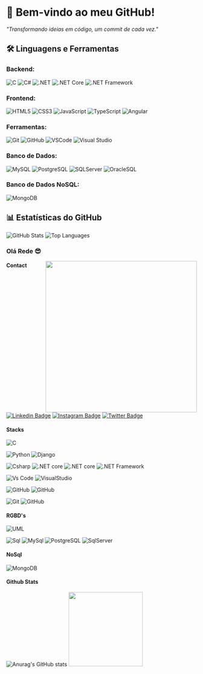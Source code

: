 







# 🚀 **Bem-vindo ao meu GitHub!**  
*"Transformando ideias em código, um commit de cada vez."*

## 🛠 **Linguagens e Ferramentas**

### Backend:
![C](https://img.shields.io/badge/C-A8B9CC?style=for-the-badge&logo=c&logoColor=white)
![C#](https://img.shields.io/badge/C%23-239120?style=for-the-badge&logo=c-sharp&logoColor=white)
![.NET](https://img.shields.io/badge/.NET-512BD4?style=for-the-badge&logo=dotnet&logoColor=white)
![.NET Core](https://img.shields.io/badge/.NET_Core-512BD4?style=for-the-badge&logo=dotnet&logoColor=white)
![.NET Framework](https://img.shields.io/badge/.NET_Framework-512BD4?style=for-the-badge&logo=dotnet&logoColor=white)

### Frontend:
![HTML5](https://img.shields.io/badge/HTML5-E34F26?style=for-the-badge&logo=html5&logoColor=white)
![CSS3](https://img.shields.io/badge/CSS3-1572B6?style=for-the-badge&logo=css3&logoColor=white)
![JavaScript](https://img.shields.io/badge/JavaScript-F7DF1E?style=for-the-badge&logo=javascript&logoColor=black)
![TypeScript](https://img.shields.io/badge/TypeScript-3178C6?style=for-the-badge&logo=typescript&logoColor=white)
![Angular](https://img.shields.io/badge/Angular-DD0031?style=for-the-badge&logo=angular&logoColor=white)

### Ferramentas:
![Git](https://img.shields.io/badge/Git-F05032?style=for-the-badge&logo=git&logoColor=white)
![GitHub](https://img.shields.io/badge/GitHub-181717?style=for-the-badge&logo=github&logoColor=white)
![VSCode](https://img.shields.io/badge/VS%20Code-0078d7?style=for-the-badge&logo=visual%20studio%20code&logoColor=white)
![Visual Studio](https://img.shields.io/badge/Visual%20Studio-5C2D91?style=for-the-badge&logo=visual-studio&logoColor=white)

### Banco de Dados:
![MySQL](https://img.shields.io/badge/MySQL-4479A1?style=for-the-badge&logo=mysql&logoColor=white)
![PostgreSQL](https://img.shields.io/badge/PostgreSQL-336791?style=for-the-badge&logo=postgresql&logoColor=white)
![SQLServer](https://img.shields.io/badge/SQL%20Server-CC2927?style=for-the-badge&logo=microsoft-sql-server&logoColor=white)
![OracleSQL](https://img.shields.io/badge/Oracle_SQL-F80000?style=for-the-badge&logo=oracle&logoColor=white)

### Banco de Dados NoSQL:
![MongoDB](https://img.shields.io/badge/MongoDB-47A248?style=for-the-badge&logo=mongodb&logoColor=white)

## 📊 **Estatísticas do GitHub**

![GitHub Stats](https://github-readme-stats.vercel.app/api?username=pricileite&show_icons=true&theme=radical)
![Top Languages](https://github-readme-stats.vercel.app/api/top-langs/?username=pricileite&layout=compact&theme=radical)









### Olá Rede 😎

 
<p>  
<img align="right" src="https://user-images.githubusercontent.com/109990443/223159820-e2768e36-87a8-4ff1-96a0-ce92f897192f.gif" width="400px">
<p>
 
 #### Contact

[![Linkedin Badge](https://img.shields.io/badge/-LinkedIn-0e76a8?style=flat-square&logo=Linkedin&logoColor=white)](https://www.linkedin.com/in/priscila-leite-185091244/)
[![Instagram Badge](https://img.shields.io/badge/-Instagram-e4405f?style=flat-square&logo=Instagram&logoColor=white)](https://www.instagram.com/prix_leite/)
[![Twitter Badge](https://img.shields.io/badge/-Twitter-00acee?style=flat-square&logo=Twitter&logoColor=white)]()


#### Stacks
<p>
 <img alt="C" src= "https://img.shields.io/badge/C-00599C?style=for-the-badge&logo=c&logoColor=white" />
<p> 
 
<p>  
  <img alt="Python" src="https://img.shields.io/badge/Python-3776AB?style=for-the-badge&logo=python&logoColor=white"/>
  <img alt="Django" src="https://img.shields.io/badge/Django-092E20?style=for-the-badge&logo=django&logoColor=white"/>
<p>
 
<p>
  <img alt="Csharp" src="https://img.shields.io/badge/C%23-239120?style=for-the-badge&logo=c-sharp&logoColor=white"/> 
  <img alt=".NET core" src="https://img.shields.io/badge/.NET-5C2D91?style=for-the-badge&logo=.net&logoColor=white"/> 
  <img alt=".NET core" src="https://img.shields.io/badge/.net-core-5C2D91?style=for-the-badge&logo=.netcore&logoColor=white"/> 
  <img alt=".NET Framework" src="https://img.shields.io/badge/.net-framework-5C2D91?style=for-the-badge&logo=.netframework&logoColor=white"/>  
 
<p>
                                                                                                                                
<p> 
 <img alt="Vs Code" src="https://img.shields.io/badge/VsCode-316192?style=for-the-badge&logo=vscode&logoColor=white" />                             
 <img alt="VisualStudio" src="https://img.shields.io/badge/VisualStudio-5C2D91?style=for-the-badge&logo=visualstudio&logoColor=white"/>  
 
<p>                                                                                                                   
  <img alt="GitHub" src="https://img.shields.io/badge/html5-%23E34F26.svg?style=for-the-badge&logo=html5&logoColor=white"/> 
  <img alt="GitHub" src="https://img.shields.io/badge/css3-%231572B6.svg?style=for-the-badge&logo=css3&logoColor=white"/>
</p>
<p>
  <img alt="Git" src="https://img.shields.io/badge/Git-E34F26?style=for-the-badge&logo=git&logoColor=white" /> 
  <img alt="GitHub" src="https://img.shields.io/badge/GitHub-100000?style=for-the-badge&logo=github&logoColor=white"/>               
</p>
 
 
#### RGBD's
<p>
 <img alt="UML" src="https://img.shields.io/badge/uml-563D7C?style=for-the-badge&logo=uml&logoColor=white"/> 
<p>
<p>
  <img alt="Sql" src="https://img.shields.io/badge/sql-563D7C?style=for-the-badge&logo=sql&logoColor=white"/>
  <img alt="MySql" src="https://img.shields.io/badge/MySql-563D7C?style=for-the-badge&logo=MySql&logoColor=white"/>
  <img alt="PostgreSQL" src="https://img.shields.io/badge/PostgreSQL-316192?style=for-the-badge&logo=postgresql&logoColor=white"/>   
  <img alt="SqlServer" src="https://img.shields.io/badge/SqlServer-316192?style=for-the-badge&logo=sqlserver&logoColor=white"/>   
  
<p>
 
#### NoSql
<p>
<img alt="MongoDB" src="https://img.shields.io/badge/MongoDB-563D7C?style=for-the-badge&logo=MongoDB&logoColor=white"/> 
<p>

 
 #### Github Stats
 
  ![Anurag's GitHub stats](https://github-readme-stats.vercel.app/api?username=pricileite&show_icons=true&bg_color=c3e0d5)
  <img src="https://github-readme-stats.vercel.app/api/top-langs/?username=pricileite&layout=compact&show_icons=true&bg_color=c3e0d5" height = "196">
 


 
 

